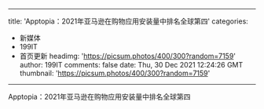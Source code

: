 
---
title: 'Apptopia：2021年亚马逊在购物应用安装量中排名全球第四'
categories: 
 - 新媒体
 - 199IT
 - 首页更新
headimg: 'https://picsum.photos/400/300?random=7159'
author: 199IT
comments: false
date: Thu, 30 Dec 2021 12:24:26 GMT
thumbnail: 'https://picsum.photos/400/300?random=7159'
---

<div>   
Apptopia：2021年亚马逊在购物应用安装量中排名全球第四  
</div>
            